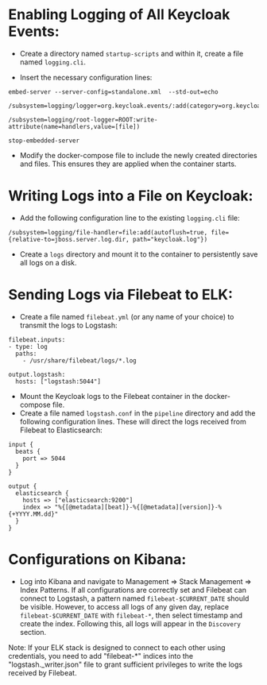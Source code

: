 # Enabling Logging of All Keycloak Events:

- Create a directory named `startup-scripts` and within it, create a file named `logging.cli`.

- Insert the necessary configuration lines:

```
embed-server --server-config=standalone.xml  --std-out=echo

/subsystem=logging/logger=org.keycloak.events/:add(category=org.keycloak.events,level=DEBUG)

/subsystem=logging/root-logger=ROOT:write-attribute(name=handlers,value=[file])

stop-embedded-server
```

- Modify the docker-compose file to include the newly created directories and files. This ensures they are applied when the container starts.

# Writing Logs into a File on Keycloak:

- Add the following configuration line to the existing `logging.cli` file:

```
/subsystem=logging/file-handler=file:add(autoflush=true, file={relative-to=jboss.server.log.dir, path="keycloak.log"})
```
- Create a `logs` directory and mount it to the container to persistently save all logs on a disk.

# Sending Logs via Filebeat to ELK:

- Create a file named `filebeat.yml` (or any name of your choice) to transmit the logs to Logstash:

```
filebeat.inputs:
- type: log
  paths:
    - /usr/share/filebeat/logs/*.log

output.logstash:
  hosts: ["logstash:5044"]
```

- Mount the Keycloak logs to the Filebeat container in the docker-compose file.
- Create a file named `logstash.conf` in the `pipeline` directory and add the following configuration lines. These will direct the logs received from Filebeat to Elasticsearch:

```
input {
  beats {
    port => 5044
  }
}

output {
  elasticsearch {
    hosts => ["elasticsearch:9200"]
    index => "%{[@metadata][beat]}-%{[@metadata][version]}-%{+YYYY.MM.dd}"
  }
}
```
# Configurations on Kibana:

- Log into Kibana and navigate to Management => Stack Management => Index Patterns. If all configurations are correctly set and Filebeat can connect to Logstash, a pattern named `filebeat-$CURRENT_DATE` should be visible. However, to access all logs of any given day, replace `filebeat-$CURRENT_DATE` with `filebeat-*`, then select timestamp and create the index. Following this, all logs will appear in the `Discovery` section.


Note: If your ELK stack is designed to connect to each other using credentials, you need to add "filebeat-*" indices into the "logstash._writer.json" file to grant sufficient privileges to write the logs received by Filebeat.